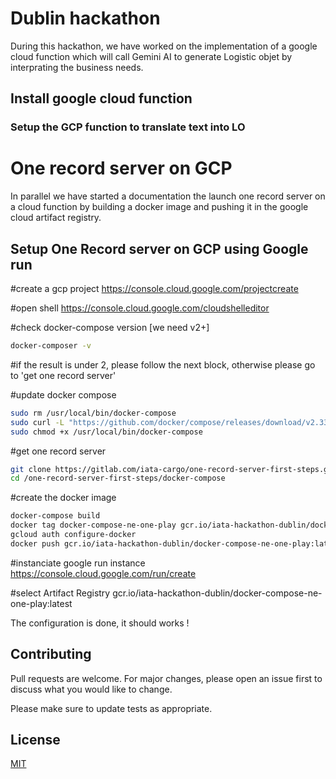 # Dublin hackathon

During this hackathon, we have worked on the implementation of a google cloud function which will call Gemini AI to generate Logistic objet by interprating the business needs.

## Install google cloud function



### Setup the GCP function to translate text into LO




# One record server on GCP

In parallel we have started a documentation the launch one record server on a cloud function by building a docker image and pushing it in the google cloud artifact registry.

## Setup One Record server on GCP using Google run

#create a gcp project
https://console.cloud.google.com/projectcreate

#open shell 
https://console.cloud.google.com/cloudshelleditor

#check docker-compose version [we need v2+]
```bash
docker-composer -v
```

#if the result is under 2, please follow the next block, otherwise please go to 'get one record server'

#update docker compose 
```bash
sudo rm /usr/local/bin/docker-compose
sudo curl -L "https://github.com/docker/compose/releases/download/v2.33.1/docker-compose-linux-x86_64" -o /usr/local/bin/docker-compose
sudo chmod +x /usr/local/bin/docker-compose
```

#get one record server
```bash
git clone https://gitlab.com/iata-cargo/one-record-server-first-steps.git
cd /one-record-server-first-steps/docker-compose
```

#create the docker image
```bash
docker-compose build
docker tag docker-compose-ne-one-play gcr.io/iata-hackathon-dublin/docker-compose-ne-one-play:latest
gcloud auth configure-docker
docker push gcr.io/iata-hackathon-dublin/docker-compose-ne-one-play:latest
```

#instanciate google run instance
https://console.cloud.google.com/run/create

#select Artifact Registry
gcr.io/iata-hackathon-dublin/docker-compose-ne-one-play:latest

The configuration is done, it should works ! 
## Contributing

Pull requests are welcome. For major changes, please open an issue first
to discuss what you would like to change.

Please make sure to update tests as appropriate.

## License

[MIT](https://choosealicense.com/licenses/mit/)
